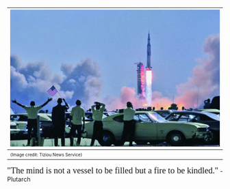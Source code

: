 | ![](a11.jpg) |
|:--|
| <span style="font-size: 10px;">(Image credit: Tiziou News Service)</span> |

<span style="font-family: Baskerville Old Face; font-size: 20px;">"The mind is not a vessel to be filled but a fire to be kindled."</span> -Plutarch
